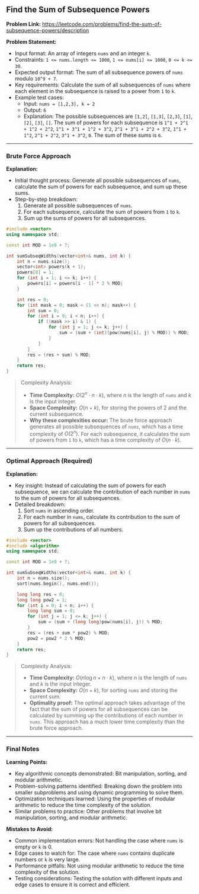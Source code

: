 ## Find the Sum of Subsequence Powers
**Problem Link:** https://leetcode.com/problems/find-the-sum-of-subsequence-powers/description

**Problem Statement:**
- Input format: An array of integers `nums` and an integer `k`.
- Constraints: `1 <= nums.length <= 1000`, `1 <= nums[i] <= 1000`, `0 <= k <= 30`.
- Expected output format: The sum of all subsequence powers of `nums` modulo `10^9 + 7`.
- Key requirements: Calculate the sum of all subsequences of `nums` where each element in the subsequence is raised to a power from `1` to `k`.
- Example test cases:
  - Input: `nums = [1,2,3], k = 2`
  - Output: `6`
  - Explanation: The possible subsequences are `[1,2]`, `[1,3]`, `[2,3]`, `[1]`, `[2]`, `[3]`, `[]`. The sum of powers for each subsequence is `1^1 + 2^1 + 1^2 + 2^2`, `1^1 + 3^1 + 1^2 + 3^2`, `2^1 + 3^1 + 2^2 + 3^2`, `1^1 + 1^2`, `2^1 + 2^2`, `3^1 + 3^2`, `0`. The sum of these sums is `6`.

---

### Brute Force Approach

**Explanation:**
- Initial thought process: Generate all possible subsequences of `nums`, calculate the sum of powers for each subsequence, and sum up these sums.
- Step-by-step breakdown:
  1. Generate all possible subsequences of `nums`.
  2. For each subsequence, calculate the sum of powers from `1` to `k`.
  3. Sum up the sums of powers for all subsequences.

```cpp
#include <vector>
using namespace std;

const int MOD = 1e9 + 7;

int sumSubseqWidths(vector<int>& nums, int k) {
    int n = nums.size();
    vector<int> powers(k + 1);
    powers[0] = 1;
    for (int i = 1; i <= k; i++) {
        powers[i] = powers[i - 1] * 2 % MOD;
    }

    int res = 0;
    for (int mask = 0; mask < (1 << n); mask++) {
        int sum = 0;
        for (int i = 0; i < n; i++) {
            if ((mask >> i) & 1) {
                for (int j = 1; j <= k; j++) {
                    sum = (sum + (int)(pow(nums[i], j) % MOD)) % MOD;
                }
            }
        }
        res = (res + sum) % MOD;
    }
    return res;
}
```

> Complexity Analysis:
> - **Time Complexity:** $O(2^n \cdot n \cdot k)$, where $n$ is the length of `nums` and $k$ is the input integer.
> - **Space Complexity:** $O(n + k)$, for storing the powers of 2 and the current subsequence.
> - **Why these complexities occur:** The brute force approach generates all possible subsequences of `nums`, which has a time complexity of $O(2^n)$. For each subsequence, it calculates the sum of powers from `1` to `k`, which has a time complexity of $O(n \cdot k)$.

---

### Optimal Approach (Required)

**Explanation:**
- Key insight: Instead of calculating the sum of powers for each subsequence, we can calculate the contribution of each number in `nums` to the sum of powers for all subsequences.
- Detailed breakdown:
  1. Sort `nums` in ascending order.
  2. For each number in `nums`, calculate its contribution to the sum of powers for all subsequences.
  3. Sum up the contributions of all numbers.

```cpp
#include <vector>
#include <algorithm>
using namespace std;

const int MOD = 1e9 + 7;

int sumSubseqWidths(vector<int>& nums, int k) {
    int n = nums.size();
    sort(nums.begin(), nums.end());

    long long res = 0;
    long long pow2 = 1;
    for (int i = 0; i < n; i++) {
        long long sum = 0;
        for (int j = 1; j <= k; j++) {
            sum = (sum + (long long)pow(nums[i], j)) % MOD;
        }
        res = (res + sum * pow2) % MOD;
        pow2 = pow2 * 2 % MOD;
    }
    return res;
}
```

> Complexity Analysis:
> - **Time Complexity:** $O(n \log n + n \cdot k)$, where $n$ is the length of `nums` and $k$ is the input integer.
> - **Space Complexity:** $O(n + k)$, for sorting `nums` and storing the current sum.
> - **Optimality proof:** The optimal approach takes advantage of the fact that the sum of powers for all subsequences can be calculated by summing up the contributions of each number in `nums`. This approach has a much lower time complexity than the brute force approach.

---

### Final Notes

**Learning Points:**
- Key algorithmic concepts demonstrated: Bit manipulation, sorting, and modular arithmetic.
- Problem-solving patterns identified: Breaking down the problem into smaller subproblems and using dynamic programming to solve them.
- Optimization techniques learned: Using the properties of modular arithmetic to reduce the time complexity of the solution.
- Similar problems to practice: Other problems that involve bit manipulation, sorting, and modular arithmetic.

**Mistakes to Avoid:**
- Common implementation errors: Not handling the case where `nums` is empty or `k` is 0.
- Edge cases to watch for: The case where `nums` contains duplicate numbers or `k` is very large.
- Performance pitfalls: Not using modular arithmetic to reduce the time complexity of the solution.
- Testing considerations: Testing the solution with different inputs and edge cases to ensure it is correct and efficient.
